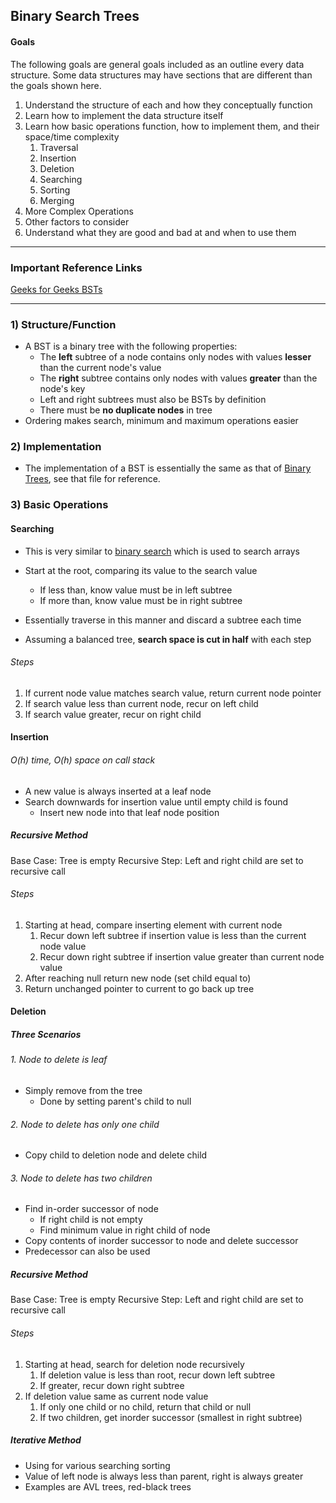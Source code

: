 ## Binary Search Trees
#### Goals 
The following goals are general goals included as an outline every data structure. Some data structures may have sections that are different than the goals shown here.
1) Understand the structure of each and how they conceptually function
2) Learn how to implement the data structure itself
3) Learn how basic operations function, how to implement them, and their space/time complexity
	1) Traversal
	2) Insertion    
	3) Deletion
	4) Searching
	5) Sorting
	6) Merging
4) More Complex Operations
5) Other factors to consider
6) Understand what they are good and bad at and when to use them

---

### Important Reference Links

[Geeks for Geeks BSTs](https://www.geeksforgeeks.org/introduction-to-binary-search-tree-data-structure-and-algorithm-tutorials/?ref=lbp)

---

### 1) Structure/Function

- A BST is a binary tree with the following properties:
	- The **left** subtree of a node contains only nodes with values **lesser** than the current node's value
	- The **right** subtree contains only nodes with values **greater** than the node's key
	- Left and right subtrees must also be BSTs by definition
	- There must be **no duplicate nodes** in tree
- Ordering makes search, minimum and maximum operations easier

### 2) Implementation

- The implementation of a BST is essentially the same as that of [Binary Trees](obsidian://open?vault=Obsidian%20Vault&file=Coding%20Interview%20Notes%2FReview%20Topics%2FData%20Structures%2FBinary%20Trees), see that file for reference.

### 3) Basic Operations

#### Searching

- This is very similar to [binary search](obsidian://open?vault=Obsidian%20Vault&file=Coding%20Interview%20Notes%2FReview%20Topics%2FAlgorithms%2FBinary%20Search) which is used to search arrays

- Start at the root, comparing its value to the search value
	- If less than, know value must be in left subtree
	- If more than, know value must be in right subtree
- Essentially traverse in this manner and discard a subtree each time
- Assuming a balanced tree, **search space is cut in half** with each step

###### Steps
1. If current node value matches search value, return current node pointer
2. If search value less than current node, recur on left child
3. If search value greater, recur on right child

#### Insertion
###### O(h) time, O(h) space on call stack
- A new value is always inserted at a leaf node
- Search downwards for insertion value until empty child is found
	- Insert new node into that leaf node position

##### Recursive Method
Base Case: Tree is empty
Recursive Step: Left and right child are set to recursive call
###### Steps
1. Starting at head, compare inserting element with current node
	1. Recur down left subtree if insertion value is less than the current node value
	2. Recur down right subtree if insertion value greater than current node value
2. After reaching null return new node (set child equal to)
3. Return unchanged pointer to current to go back up tree

#### Deletion

##### Three Scenarios
###### 1. Node to delete is leaf
- Simply remove from the tree 
	- Done by setting parent's child to null
###### 2. Node to delete has only one child
- Copy child to deletion node and delete child
###### 3. Node to delete has two children
- Find in-order successor of node
	- If right child is not empty
	- Find minimum value in right child of node
- Copy contents of inorder successor to node and delete successor
- Predecessor can also be used

##### Recursive Method
Base Case: Tree is empty
Recursive Step: Left and right child are set to recursive call
###### Steps
1. Starting at head, search for deletion node recursively
	1. If deletion value is less than root, recur down left subtree
	2. If greater, recur down right subtree
3. If deletion value same as current node value
	1. If only one child or no child, return that child or null
	2. If two children, get inorder successor (smallest in right subtree)

##### Iterative Method


- Using for various searching sorting
- Value of left node is always less than parent, right is always greater
- Examples are AVL trees, red-black trees

